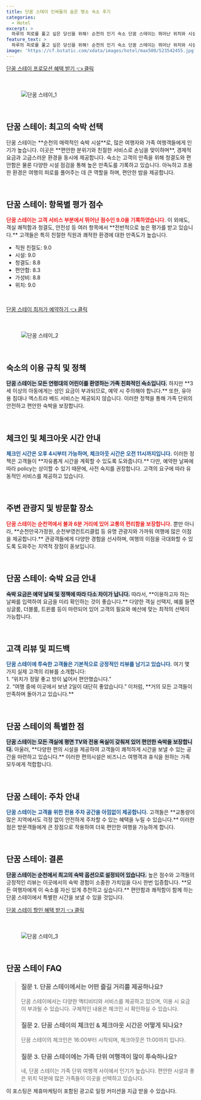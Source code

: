 ```yaml
---
title: 단꿈 스테이 인싸들의 숨은 명소 숙소 후기
categories:
  - Hotel
excerpt: >
  하루의 피로를 풀고 싶은 당신을 위해! 순천의 인기 숙소 단꿈 스테이는 뛰어난 위치와 시설 친절한 서비스로 평가받고 있습니다. 편안한 여행의 시작 지금 바로 확인하세요!
feature_text: >
  하루의 피로를 풀고 싶은 당신을 위해! 순천의 인기 숙소 단꿈 스테이는 뛰어난 위치와 시설 친절한 서비스로 평가받고 있습니다. 편안한 여행의 시작 지금 바로 확인하세요!
image: 'https://cf.bstatic.com/xdata/images/hotel/max500/523542455.jpg?k=b957558295e6303f9c73829d99f2b4fdc1b3fb89218efcf4b35ea15416603631&o=&hp=1'
---
```


<p><a class="modoo-button" href="https://tinyurl.com/2xh898bf" rel="nofollow noopener">단꿈 스테이 프로모션 혜택 받기 👈 클릭</a></p><br/>
<figure class="image"><img alt="단꿈 스테이_1" src="https://cf.bstatic.com/xdata/images/hotel/max1024x768/525118518.jpg?k=f3e45b2c56e4805c3b2a7942ba1c7dc7e535c35312dc34da2880bd49d0941277&amp;o=&amp;hp=1"/></figure><br/>

<h2 data-ke-size="size26" id="단꿈스테이개요">단꿈 스테이: 최고의 숙박 선택</h2>
<p data-ke-size="size16">단꿈 스테이는 **순천의 매력적인 숙박 시설**로, 많은 여행자와 가족 여행객들에게 인기가 높습니다. 이곳은 **편안한 분위기와 친절한 서비스로 손님을 맞이하며**, 경제적 요금과 고급스러운 환경을 동시에 제공합니다. 숙소는 고객의 만족을 위해 청결도와 편안함은 물론 다양한 시설 점검을 통해 높은 만족도를 기록하고 있습니다. 아늑하고 조용한 환경은 여행의 피로를 풀어주는 데 큰 역할을 하며, 편안한 밤을 제공합니다. </p>
<p data-ke-size="size16"> </p>
<h2 data-ke-size="size23" id="단꿈스테이점수분석">단꿈 스테이: 항목별 평가 점수</h2>
<p data-ke-size="size16"><b><span style="color: #ee2323;">단꿈 스테이는 고객 서비스 부분에서 뛰어난 점수인 9.0을 기록하였습니다.</span></b> 이 외에도, 객실 쾌적함과 청결도, 안전성 등 여러 항목에서 **전반적으로 높은 평가를 받고 있습니다.** 고객들은 특히 친절한 직원과 쾌적한 환경에 대한 만족도가 높습니다.</p>
<ul data-ke-list-type="disc" style="list-style-type: disc;">
<li>직원 친절도: 9.0</li>
<li>시설: 9.0</li>
<li>청결도: 8.8</li>
<li>편안함: 8.3</li>
<li>가성비: 8.8</li>
<li>위치: 9.0</li>
</ul>
<p data-ke-size="size16"> </p>
<p><a class="modoo-button" href="https://tinyurl.com/2xh898bf" rel="nofollow noopener">단꿈 스테이 최저가 예약하기 👈 클릭</a></p><br/>
<figure class="image"><img alt="단꿈 스테이_2" src="https://cf.bstatic.com/xdata/images/hotel/max500/523542455.jpg?k=b957558295e6303f9c73829d99f2b4fdc1b3fb89218efcf4b35ea15416603631&amp;o=&amp;hp=1"/></figure><br/>
<h2 data-ke-size="size23" id="숙소이용수칙">숙소의 이용 규칙 및 정책</h2>
<p data-ke-size="size16"><b><span style="background-color: #21538527;">단꿈 스테이는 모든 연령대의 어린이를 환영하는 가족 친화적인 숙소입니다.</span></b> 하지만 **3세 이상의 아동에게는 성인 요금이 부과되므로, 예약 시 주의해야 합니다.** 또한, 유아용 침대나 엑스트라 베드 서비스는 제공되지 않습니다. 이러한 정책을 통해 가족 단위의 안전하고 편안한 숙박을 보장합니다. </p>
<p data-ke-size="size16"> </p>
<h2 data-ke-size="size23" id="체크인체크아웃시간">체크인 및 체크아웃 시간 안내</h2>
<p data-ke-size="size16"><b><span style="color: #1a5490;">체크인 시간은 오후 4시부터 가능하며, 체크아웃 시간은 오전 11시까지입니다.</span></b> 이러한 정책은 고객들이 **자유롭게 시간을 계획할 수 있도록 도와줍니다.** 다만, 예약한 날짜에 따라 policy는 상이할 수 있기 때문에, 사전 숙지를 권장합니다. 고객의 요구에 따라 유동적인 서비스를 제공하고 있습니다.</p>
<p data-ke-size="size16"> </p>
<h2 data-ke-size="size23" id="주변관광지">주변 관광지 및 방문할 장소</h2>
<p data-ke-size="size16"><b><span style="color: #ee2323;">단꿈 스테이는 순천역에서 불과 6분 거리에 있어 교통의 편리함을 보장합니다.</span></b> 뿐만 아니라, **순천만국가정원, 순천부영컨트리클럽 등 유명 관광지와 가까워 여행에 많은 이점을 제공합니다.** 관광객들에게 다양한 경험을 선사하며, 여행의 이점을 극대화할 수 있도록 도와주는 지역적 장점이 돋보입니다. </p>
<p data-ke-size="size16"> </p>
<h2 data-ke-size="size26" id="숙박요금정보">단꿈 스테이: 숙박 요금 안내</h2>
<p data-ke-size="size16"><b><span style="background-color: #21538527;">숙박 요금은 예약 날짜 및 정책에 따라 다소 차이가 납니다.</span></b> 따라서, **이용하고자 하는 날짜를 입력하여 요금을 미리 확인하는 것이 좋습니다.** 다양한 객실 선택지, 예를 들면 싱글룸, 더블룸, 트윈룸 등이 마련되어 있어 고객의 필요와 예산에 맞는 최적의 선택이 가능합니다.</p>
<p data-ke-size="size16"> </p>
<h2 data-ke-size="size23" id="고객리뷰">고객 리뷰 및 피드백</h2>
<p data-ke-size="size16"><b><span style="color: #1a5490;">단꿈 스테이에 투숙한 고객들은 기본적으로 긍정적인 리뷰를 남기고 있습니다.</span></b> 여기 몇 가지 실제 고객의 리뷰를 소개합니다:<br/>
1. “위치가 정말 좋고 방이 넓어서 편안했습니다.”<br/>
2. “여행 중에 이곳에서 보낸 2일이 대단히 좋았습니다.” 이처럼, **거의 모든 고객들이 만족하며 돌아가고 있습니다.**</p>
<p data-ke-size="size16"> </p>
<h2 data-ke-size="size23" id="단꿈스테이특징">단꿈 스테이의 특별한 점</h2>
<p data-ke-size="size16"><b><span style="background-color: #21538527;">단꿈 스테이는 모든 객실에 평면 TV와 전용 욕실이 갖춰져 있어 편안한 숙박을 보장합니다.</span></b> 아울러, **다양한 편의 시설을 제공하여 고객들이 쾌적하게 시간을 보낼 수 있는 공간을 마련하고 있습니다.** 이러한 편의시설은 비즈니스 여행객과 휴식을 원하는 가족 모두에게 적합합니다. </p>
<p data-ke-size="size16"> </p>
<h2 data-ke-size="size26" id="주차정보">단꿈 스테이: 주차 안내</h2>
<p data-ke-size="size16"><b><span style="color: #1a5490;">단꿈 스테이는 고객을 위한 전용 주차 공간을 아낌없이 제공합니다.</span></b> 고객들은 **교통량이 많은 지역에서도 걱정 없이 안전하게 주차할 수 있는 혜택을 누릴 수 있습니다.** 이러한 점은 방문객들에게 큰 장점으로 작용하여 더욱 편안한 여행을 가능하게 합니다.</p>
<p data-ke-size="size16"> </p>
<h2 data-ke-size="size23" id="단꿈스테이결론">단꿈 스테이: 결론</h2>
<p data-ke-size="size16"><b><span style="background-color: #21538527;">단꿈 스테이는 순천에서 최고의 숙박 옵션으로 설정되어 있습니다.</span></b> 높은 점수와 고객들의 긍정적인 리뷰는 이곳에서의 숙박 경험이 소중한 가치임을 다시 한번 입증합니다. **모든 여행자에게 이 숙소를 자신 있게 추천하고 싶습니다.** 편안함과 쾌적함이 함께 하는 단꿈 스테이에서 특별한 시간을 보낼 수 있을 것입니다.</p>

<p><a class="modoo-button" href="https://tinyurl.com/2xh898bf" rel="nofollow noopener">단꿈 스테이 할인 혜택 받기 👈 클릭</a></p><br>

<figure class="image"><img src="https://cf.bstatic.com/xdata/images/hotel/max500/525118501.jpg?k=a9a28ebaa2b890c6cd2957849eb1e7094ec7cb15ad181111a09fef36ece62655&o=&hp=1" alt="단꿈 스테이_3"></figure><br>
<h2 id="단꿈 스테이_FAQ">단꿈 스테이 FAQ</h2>
<div itemscope="" itemtype="https://schema.org/FAQPage"> 
<blockquote> 
<div itemscope="" itemprop="mainEntity" itemtype="https://schema.org/Question"> 
<h3 id="질문_1" itemprop="name">질문 1. 단꿈 스테이에서는 어떤 즐길 거리를 제공하나요?</h3> 
<div itemscope="" itemprop="acceptedAnswer" itemtype="https://schema.org/Answer"> 
<span itemprop="text"> 
<p>단꿈 스테이에서는 다양한 액티비티와 서비스를 제공하고 있으며, 이용 시 요금이 부과될 수 있습니다. 구체적인 내용은 체크인 시 확인하실 수 있습니다.</p> 
</span> 
</div> 
</div> 

<div itemscope="" itemprop="mainEntity" itemtype="https://schema.org/Question"> 
<h3 id="질문_2" itemprop="name">질문 2. 단꿈 스테이의 체크인 & 체크아웃 시간은 어떻게 되나요?</h3> 
<div itemscope="" itemprop="acceptedAnswer" itemtype="https://schema.org/Answer"> 
<span itemprop="text"> 
<p>단꿈 스테이의 체크인은 16:00부터 시작되며, 체크아웃은 11:00까지 입니다.</p> 
</span> 
</div> 
</div> 

<div itemscope="" itemprop="mainEntity" itemtype="https://schema.org/Question"> 
<h3 id="질문_3" itemprop="name">질문 3. 단꿈 스테이에는 가족 단위 여행객이 많이 투숙하나요?</h3> 
<div itemscope="" itemprop="acceptedAnswer" itemtype="https://schema.org/Answer"> 
<span itemprop="text"> 
<p>네, 단꿈 스테이는 가족 단위 여행객 사이에서 인기가 높습니다. 편안한 시설과 좋은 위치 덕분에 많은 가족들이 이곳을 선택하고 있습니다.</p> 
</span> 
</div> 
</div> 
</blockquote> 
</div><p>이 포스팅은 제휴마케팅이 포함된 광고로 일정 커미션을 지급 받을 수 있습니다.</p>

